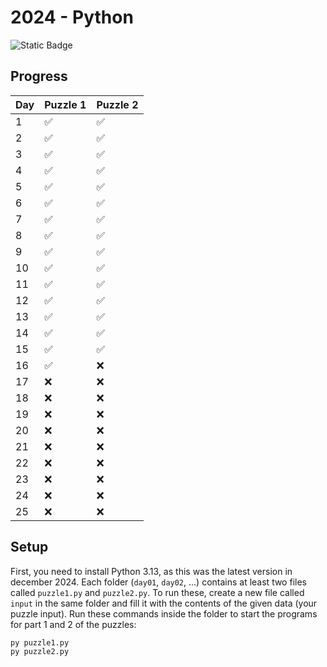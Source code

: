 # 2024 - Python

![Static Badge](https://img.shields.io/badge/Python%20version-3.13-3572A5)

## Progress

| Day | Puzzle 1 | Puzzle 2 |
|-----|----------|----------|
| 1   | ✅        | ✅        |
| 2   | ✅        | ✅        |
| 3   | ✅        | ✅        |
| 4   | ✅        | ✅        |
| 5   | ✅        | ✅        |
| 6   | ✅        | ✅        |
| 7   | ✅        | ✅        |
| 8   | ✅        | ✅        |
| 9   | ✅        | ✅        |
| 10  | ✅        | ✅        |
| 11  | ✅        | ✅        |
| 12  | ✅        | ✅        |
| 13  | ✅        | ✅        |
| 14  | ✅        | ✅        |
| 15  | ✅        | ✅        |
| 16  | ✅        | ❌        |
| 17  | ❌        | ❌        |
| 18  | ❌        | ❌        |
| 19  | ❌        | ❌        |
| 20  | ❌        | ❌        |
| 21  | ❌        | ❌        |
| 22  | ❌        | ❌        |
| 23  | ❌        | ❌        |
| 24  | ❌        | ❌        |
| 25  | ❌        | ❌        |

## Setup

First, you need to install Python 3.13, as this was the latest version in december 2024.
Each folder (`day01`, `day02`, ...) contains at least two files called `puzzle1.py` and `puzzle2.py`.
To run these, create a new file called `input` in the same folder and fill it with the contents of the given data (your
puzzle input).
Run these commands inside the folder to start the programs for part 1 and 2 of the puzzles:

```bash
py puzzle1.py
py puzzle2.py
```
